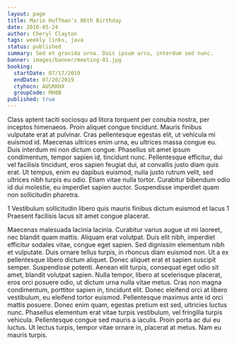 ```yaml
---
layout: page
title: Marie Huffman's 86th Birthday
date: 2016-05-24
author: Cheryl Clayton
tags: weekly links, java
status: published
summary: Sed et gravida urna. Duis ipsum arcu, interdum sed nunc.
banner: images/banner/meeting-01.jpg
booking:
  startDate: 07/17/2019
  endDate: 07/20/2019
  ctyhocn: AUSRKHX
  groupCode: MH8B
published: true
---
```

Class aptent taciti sociosqu ad litora torquent per conubia nostra, per inceptos himenaeos. Proin aliquet congue tincidunt. Mauris finibus vulputate erat at pulvinar. Cras pellentesque egestas elit, ut vehicula mi euismod id. Maecenas ultrices enim urna, eu ultrices massa congue eu. Duis interdum mi non dictum congue. Phasellus sit amet ipsum condimentum, tempor sapien id, tincidunt nunc. Pellentesque efficitur, dui vel facilisis tincidunt, eros sapien feugiat dui, at convallis justo diam quis erat. Ut tempus, enim eu dapibus euismod, nulla justo rutrum velit, sed ultrices nibh turpis eu odio. Etiam vitae nulla tortor. Curabitur bibendum odio id dui molestie, eu imperdiet sapien auctor. Suspendisse imperdiet quam non sollicitudin pharetra.

1 Vestibulum sollicitudin libero quis mauris finibus dictum euismod et lacus
1 Praesent facilisis lacus sit amet congue placerat.

Maecenas malesuada lacinia lacinia. Curabitur varius augue ut mi laoreet, nec blandit quam mattis. Aliquam erat volutpat. Duis elit nibh, imperdiet efficitur sodales vitae, congue eget sapien. Sed dignissim elementum nibh et vulputate. Duis ornare tellus turpis, in rhoncus diam euismod non. Ut a ex pellentesque libero dictum aliquet. Donec aliquet erat et sapien suscipit semper. Suspendisse potenti. Aenean elit turpis, consequat eget odio sit amet, blandit volutpat sapien. Nulla tempor, libero at scelerisque placerat, eros orci posuere odio, ut dictum urna nulla vitae metus. Cras non magna condimentum, porttitor sapien in, tincidunt elit. Donec eleifend orci at libero vestibulum, eu eleifend tortor euismod.
Pellentesque maximus ante id orci mattis posuere. Donec enim quam, egestas pretium est sed, ultricies luctus nunc. Phasellus elementum erat vitae turpis vestibulum, vel fringilla turpis vehicula. Pellentesque congue sed mauris a iaculis. Proin porta ac dui eu luctus. Ut lectus turpis, tempor vitae ornare in, placerat at metus. Nam eu mauris turpis.
